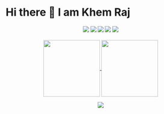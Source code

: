 # Hi there 👋 I am Khem Raj

<h4 align="center">
<img src="https://readme-components.vercel.app/api?component=logo&logo=yocto&text=false&animation=spin&fill=black&textfill=bface6&">
<img src="https://readme-components.vercel.app/api?component=logo&logo=llvm&text=false&animation=spin&fill=black&textfill=bface6&">
<img src="https://readme-components.vercel.app/api?component=logo&logo=c&text=false&animation=spin&fill=black&textfill=bface6&">
<img src="https://readme-components.vercel.app/api?component=logo&logo=neovim&text=false&animation=spin&fill=black&textfill=bface6&">
<img src="https://readme-components.vercel.app/api?component=logo&logo=linux&text=false&animation=spin&fill=black&textfill=bface6&">
</h4>

<p align="center">
  <a href="https://github.com/kraj">
    <img align="center"
         height="150em"
         src="https://github-readme-stats.vercel.app/api?username=kraj&show_icons=true&include_all_commits=true&count_private=true&theme=apprentice&hide_border=true&bg_color=0D1117" />
  </a>
    
  <a href="https://github.com/kraj">
    <img align="center"
         height="150em"
         src="https://github-readme-stats.vercel.app/api/top-langs?username=kraj&show_icons=true&include_all_commits=true&count_private=true&theme=apprentice&hide_border=true&bg_color=0D1117&layout=compact" />
  </a>
</p>

<p align="center">
  <a href="https://github.com/kraj">
    <img
      align="center"
      src="https://github-profile-trophy.vercel.app/?username=kraj&theme=onedark&no-frame=true&row=1&&margin-w=20&no-bg=true"/>
  </a>
</p>
